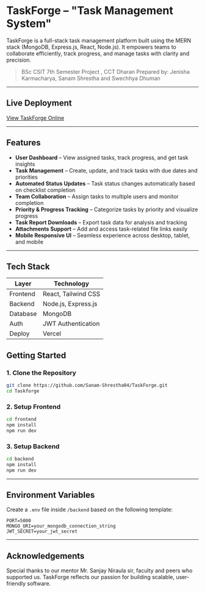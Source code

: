 # TaskForge – "Task Management System"

TaskForge is a full-stack task management platform built using the MERN stack (MongoDB, Express.js, React, Node.js). It empowers teams to collaborate efficiently, track progress, and manage tasks with clarity and precision.

> BSc CSIT 7th Semester Project , CCT Dharan
> Prepared by: Jenisha Karmacharya, Sanam Shrestha and Swechhya Dhuman

---

## Live Deployment

[View TaskForge Online](https://task-forge-tms-xln6.vercel.app/login)

---

## Features

- **User Dashboard** – View assigned tasks, track progress, and get task insights
- **Task Management** – Create, update, and track tasks with due dates and priorities
- **Automated Status Updates** – Task status changes automatically based on checklist completion
- **Team Collaboration** – Assign tasks to multiple users and monitor completion
- **Priority & Progress Tracking** – Categorize tasks by priority and visualize progress
- **Task Report Downloads** – Export task data for analysis and tracking
- **Attachments Support** – Add and access task-related file links easily
- **Mobile Responsive UI** – Seamless experience across desktop, tablet, and mobile

---

## Tech Stack

| Layer        | Technology                |
| ------------ | ------------------------- |
| Frontend     | React, Tailwind CSS       |
| Backend      | Node.js, Express.js       |
| Database     | MongoDB                   |
| Auth         | JWT Authentication        |
| Deploy       | Vercel                    |



## Getting Started

### 1. Clone the Repository

```bash
git clone https://github.com/Sanam-Shrestha04/TaskForge.git
cd Taskforge
```

### 2. Setup Frontend

```bash
cd frontend
npm install
npm run dev
```

### 3. Setup Backend

```bash
cd backend
npm install
npm run dev
```

---

## Environment Variables

Create a `.env` file inside `/backend` based on the following template:

```env
PORT=5000
MONGO_URI=your_mongodb_connection_string
JWT_SECRET=your_jwt_secret
```

---

## Acknowledgements

Special thanks to our mentor Mr. Sanjay Niraula sir, faculty and peers who supported us. TaskForge reflects our passion for building scalable, user-friendly software.

```


